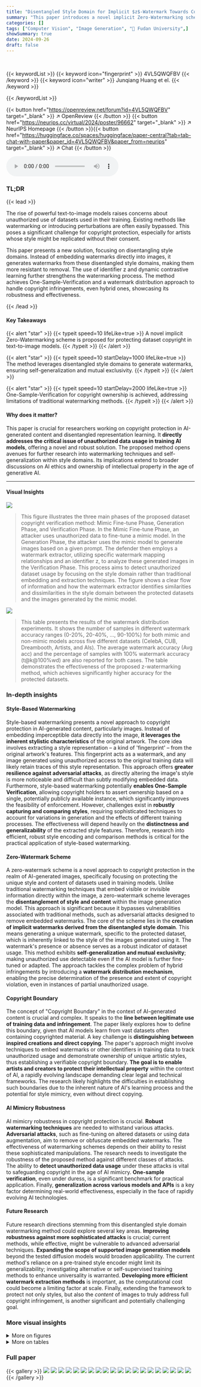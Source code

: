 ```yaml
---
title: "Disentangled Style Domain for Implicit $z$-Watermark Towards Copyright Protection"
summary: "This paper introduces a novel implicit Zero-Watermarking scheme using disentangled style domains to detect unauthorized dataset usage in text-to-image models, offering robust copyright protection via ..."
categories: []
tags: ["Computer Vision", "Image Generation", "🏢 Fudan University",]
showSummary: true
date: 2024-09-26
draft: false
---
```


<br>

{{< keywordList >}}
{{< keyword icon="fingerprint" >}} 4VL5QWQFBV {{< /keyword >}}
{{< keyword icon="writer" >}} Junqiang Huang et el. {{< /keyword >}}
 
{{< /keywordList >}}

{{< button href="https://openreview.net/forum?id=4VL5QWQFBV" target="_blank" >}}
↗ OpenReview
{{< /button >}}
{{< button href="https://neurips.cc/virtual/2024/poster/96662" target="_blank" >}}
↗ NeurIPS Homepage
{{< /button >}}{{< button href="https://huggingface.co/spaces/huggingface/paper-central?tab=tab-chat-with-paper&paper_id=4VL5QWQFBV&paper_from=neurips" target="_blank" >}}
↗ Chat
{{< /button >}}



<audio controls>
    <source src="https://ai-paper-reviewer.com/4VL5QWQFBV/podcast.wav" type="audio/wav">
    Your browser does not support the audio element.
</audio>


### TL;DR


{{< lead >}}

The rise of powerful text-to-image models raises concerns about unauthorized use of datasets used in their training.  Existing methods like watermarking or introducing perturbations are often easily bypassed.  This poses a significant challenge for copyright protection, especially for artists whose style might be replicated without their consent. 

This paper presents a new solution, focusing on disentangling style domains.  Instead of embedding watermarks directly into images, it generates watermarks from these disentangled style domains, making them more resistant to removal.  The use of identifier z and dynamic contrastive learning further strengthens the watermarking process. The method achieves One-Sample-Verification and a watermark distribution approach to handle copyright infringements, even hybrid ones, showcasing its robustness and effectiveness.

{{< /lead >}}


#### Key Takeaways

{{< alert "star" >}}
{{< typeit speed=10 lifeLike=true >}} A novel implicit Zero-Watermarking scheme is proposed for protecting dataset copyright in text-to-image models. {{< /typeit >}}
{{< /alert >}}

{{< alert "star" >}}
{{< typeit speed=10 startDelay=1000 lifeLike=true >}} The method leverages disentangled style domains to generate watermarks, ensuring self-generalization and mutual exclusivity. {{< /typeit >}}
{{< /alert >}}

{{< alert "star" >}}
{{< typeit speed=10 startDelay=2000 lifeLike=true >}} One-Sample-Verification for copyright ownership is achieved, addressing limitations of traditional watermarking methods. {{< /typeit >}}
{{< /alert >}}

#### Why does it matter?
This paper is crucial for researchers working on copyright protection in AI-generated content and disentangled representation learning.  It **directly addresses the critical issue of unauthorized data usage in training AI models**, offering a novel and robust solution. The proposed method opens avenues for further research into watermarking techniques and self-generalization within style domains.  Its implications extend to broader discussions on AI ethics and ownership of intellectual property in the age of generative AI.

------
#### Visual Insights



![](https://ai-paper-reviewer.com/4VL5QWQFBV/figures_2_1.jpg)

> This figure illustrates the three main phases of the proposed dataset copyright verification method: Mimic Fine-tune Phase, Generation Phase, and Verification Phase. In the Mimic Fine-tune Phase, an attacker uses unauthorized data to fine-tune a mimic model. In the Generation Phase, the attacker uses the mimic model to generate images based on a given prompt.  The defender then employs a watermark extractor, utilizing specific watermark mapping relationships and an identifier z, to analyze these generated images in the Verification Phase. This process aims to detect unauthorized dataset usage by focusing on the style domain rather than traditional embedding and extraction techniques.  The figure shows a clear flow of information and how the watermark extractor identifies similarities and dissimilarities in the style domain between the protected datasets and the images generated by the mimic model. 





![](https://ai-paper-reviewer.com/4VL5QWQFBV/tables_6_1.jpg)

> This table presents the results of the watermark distribution experiments. It shows the number of samples in different watermark accuracy ranges (0-20%, 20-40%, ..., 90-100%) for both mimic and non-mimic models across five different datasets (CelebA, CUB, Dreambooth, Artists, and Als). The average watermark accuracy (Avg acc) and the percentage of samples with 100% watermark accuracy (t@k@100%wd) are also reported for both cases. The table demonstrates the effectiveness of the proposed z-watermarking method, which achieves significantly higher accuracy for the protected datasets.





### In-depth insights


#### Style-Based Watermarking
Style-based watermarking presents a novel approach to copyright protection in AI-generated content, particularly images.  Instead of embedding imperceptible data directly into the image, **it leverages the inherent stylistic characteristics** of the original artwork.  The core idea involves extracting a style representation – a kind of 'fingerprint' – from the original artwork's features. This fingerprint acts as a watermark, and any image generated using unauthorized access to the original training data will likely retain traces of this style representation. This approach offers **greater resilience against adversarial attacks**, as directly altering the image's style is more noticeable and difficult than subtly modifying embedded data.  Furthermore, style-based watermarking potentially **enables One-Sample Verification**, allowing copyright holders to assert ownership based on a single, potentially publicly available instance, which significantly improves the feasibility of enforcement.  However, challenges exist in **robustly capturing and comparing styles**, requiring sophisticated techniques to account for variations in generation and the effects of different training processes.  The effectiveness will depend heavily on the **distinctness and generalizability** of the extracted style features. Therefore, research into efficient, robust style encoding and comparison methods is critical for the practical application of style-based watermarking.

#### Zero-Watermark Scheme
A zero-watermark scheme is a novel approach to copyright protection in the realm of AI-generated images, specifically focusing on protecting the unique style and content of datasets used in training models. Unlike traditional watermarking techniques that embed visible or invisible information directly within the image, a zero-watermark scheme leverages the **disentanglement of style and content** within the image generation model. This approach is significant because it bypasses vulnerabilities associated with traditional methods, such as adversarial attacks designed to remove embedded watermarks.  The core of the scheme lies in the **creation of implicit watermarks derived from the disentangled style domain**. This means generating a unique watermark, specific to the protected dataset, which is inherently linked to the style of the images generated using it. The watermark's presence or absence serves as a robust indicator of dataset usage. This method exhibits **self-generalization and mutual exclusivity**; making unauthorized use detectable even if the AI model is further fine-tuned or adapted. The approach tackles the complex problem of hybrid infringements by introducing a **watermark distribution mechanism**, enabling the precise determination of the presence and extent of copyright violation, even in instances of partial unauthorized usage.

#### Copyright Boundary
The concept of "Copyright Boundary" in the context of AI-generated content is crucial and complex.  It speaks to the **line between legitimate use of training data and infringement**.  The paper likely explores how to define this boundary, given that AI models learn from vast datasets often containing copyrighted material.  A key challenge is **distinguishing between inspired creations and direct copying**.  The paper's approach might involve techniques to embed watermarks or other identifiers in training data to track unauthorized usage and demonstrate ownership of unique artistic styles, thus establishing a verifiable copyright boundary.  **The goal is to enable artists and creators to protect their intellectual property** within the context of AI, a rapidly evolving landscape demanding clear legal and technical frameworks. The research likely highlights the difficulties in establishing such boundaries due to the inherent nature of AI's learning process and the potential for style mimicry, even without direct copying.

#### AI Mimicry Robustness
AI mimicry robustness in copyright protection is crucial.  **Robust watermarking techniques** are needed to withstand various attacks.  **Adversarial attacks**, such as fine-tuning on altered datasets or using data augmentation, aim to remove or obfuscate embedded watermarks. The effectiveness of watermarking schemes depends on their ability to resist these sophisticated manipulations. The research needs to investigate the robustness of the proposed method against different classes of attacks. The ability to **detect unauthorized data usage** under these attacks is vital to safeguarding copyright in the age of AI mimicry. **One-sample verification**, even under duress, is a significant benchmark for practical application.  Finally, **generalization across various models and APIs** is a key factor determining real-world effectiveness, especially in the face of rapidly evolving AI technologies.

#### Future Research
Future research directions stemming from this disentangled style domain watermarking method could explore several key areas.  **Improving robustness against more sophisticated attacks** is crucial; current methods, while effective, might be vulnerable to advanced adversarial techniques.  **Expanding the scope of supported image generation models** beyond the tested diffusion models would broaden applicability. The current method's reliance on a pre-trained style encoder might limit its generalizability;  investigating alternative or self-supervised training methods to enhance universality is warranted.  **Developing more efficient watermark extraction methods** is important, as the computational cost could become a limiting factor at scale.   Finally, extending the framework to protect not only styles, but also the *content* of images to truly address full copyright infringement, is another significant and potentially challenging goal.


### More visual insights

<details>
<summary>More on figures
</summary>


![](https://ai-paper-reviewer.com/4VL5QWQFBV/figures_3_1.jpg)

> This figure shows the pipeline of the proposed z-watermarking method. The pipeline consists of three phases: Disentangling Styles and Contents, Mutual Exclusivity, and Self-Generalization. In the first phase, the style domain encoder disentangles each protected unit into its style representation, serving as the center anchor of the contraction domain. In the second phase, the contraction domain is generalized by the dynamic contrastive learning between central samples and boundary samples of the specific protected unit. Finally, the domain achieves the maximum concealed offset of probability distribution through both the injection of identifier z and dynamic contrastive learning. This results in an implicit watermark due to the mutual exclusivity of contraction domains, rather than embedding invisible information into datasets.


![](https://ai-paper-reviewer.com/4VL5QWQFBV/figures_6_1.jpg)

> This figure shows the results of the proposed z-watermarking method. The left panel is a visualization of watermark distribution across 1000 generated images from 10 different protected units. Red dots represent mimic samples, while blue dots represent non-mimic samples.  A clear separation is observed between the two groups, demonstrating the effectiveness of the method in distinguishing between authorized and unauthorized usage. The right panel uses t-SNE to visualize the feature representations of mimic samples from randomly selected protected units, revealing a structured delineation of style domain boundaries, further supporting the method's ability to detect unauthorized data usage.


![](https://ai-paper-reviewer.com/4VL5QWQFBV/figures_6_2.jpg)

> This figure presents the main results of the proposed z-watermarking method. The left part shows the watermark distribution for mimic and non-mimic models generated from 10 randomly selected protected datasets.  Red indicates mimic models, and blue indicates non-mimic. The right side uses t-SNE to visualize the feature representations of mimic samples from randomly selected protected units within the 'Artists' dataset, showcasing the clear separation and structured delineation achieved by the method between style domains. This visually demonstrates the effectiveness of the method in distinguishing between authorized and unauthorized usage of datasets.


![](https://ai-paper-reviewer.com/4VL5QWQFBV/figures_8_1.jpg)

> This figure illustrates the three main phases of the proposed z-Watermarking method for dataset copyright verification: Mimic Fine-tune Phase, Generation Phase, and Verification Phase.  The Mimic Fine-tune Phase shows an attacker fine-tuning a mimic model on unauthorized data. The Generation Phase depicts the generation of images using a prompt,  with a watermark being generated from the disentangled style domain. The Verification Phase demonstrates the verification process which determines whether the generated image uses protected data based on similarity/dissimilarity analysis in the style domain using the watermark extractor and identifier z. The method avoids traditional embedding and extraction by utilizing the disentangled style domain for watermarking.


![](https://ai-paper-reviewer.com/4VL5QWQFBV/figures_9_1.jpg)

> This figure illustrates the three main phases of the proposed z-Watermarking method for dataset copyright verification.  The first phase, 'Mimic Fine-tune Phase,' shows an unauthorized attacker fine-tuning a mimic model on protected data. The second phase, 'Generation Phase,' depicts the attacker generating images using the mimic model. Finally, the 'Verification Phase' demonstrates how the defender uses a watermark extractor and identifier z to successfully verify the copyright ownership by detecting the usage of protected datasets. The method uses disentangled style domains and avoids traditional embedding/extraction techniques, improving robustness.


</details>




<details>
<summary>More on tables
</summary>


![](https://ai-paper-reviewer.com/4VL5QWQFBV/tables_7_1.jpg)
> This table compares the performance of the proposed z-Watermarking method against several existing digital watermarking techniques.  The comparison focuses on two key metrics: average watermark accuracy (Avg acc) and the percentage of samples achieving 100% watermark bit accuracy (t@k@100%wd). The results highlight the superior performance of the proposed method, particularly in maintaining high watermark accuracy even when traditional methods suffer from watermark removal or dilution during the AI model training process. This indicates that the proposed method is more resilient to attacks that could compromise traditional watermarking schemes.

![](https://ai-paper-reviewer.com/4VL5QWQFBV/tables_7_2.jpg)
> This table presents the results of the watermark distribution experiment. It shows the number of samples falling into different watermark bit accuracy ranges (0-20%, 20-40%, ..., 90-100%) for both mimic and non-mimic models across five datasets (CelebA, CUB, Dreambooth, Artists, and ALS). The table also includes the average watermark accuracy (Avg acc) and the percentage of samples achieving 100% watermark accuracy (t@k@100%wd) for each dataset and model type.

![](https://ai-paper-reviewer.com/4VL5QWQFBV/tables_8_1.jpg)
> This table presents the results of a generalization study evaluating the performance of the proposed watermarking method against various AI models and APIs.  The prompt used was consistent across all models: 'An art piece resembling the style of 'Starry Night''.  The table shows the FID and CLIP scores, true positive (TP) and true negative (TN) rates, average accuracy (Avg acc), and the percentage of samples with 100% watermark bit accuracy (t@k@100%wd) for each model.  This demonstrates the robustness and generalizability of the watermarking method across different models and APIs.

</details>




### Full paper

{{< gallery >}}
<img src="https://ai-paper-reviewer.com/4VL5QWQFBV/1.png" class="grid-w50 md:grid-w33 xl:grid-w25" />
<img src="https://ai-paper-reviewer.com/4VL5QWQFBV/2.png" class="grid-w50 md:grid-w33 xl:grid-w25" />
<img src="https://ai-paper-reviewer.com/4VL5QWQFBV/3.png" class="grid-w50 md:grid-w33 xl:grid-w25" />
<img src="https://ai-paper-reviewer.com/4VL5QWQFBV/4.png" class="grid-w50 md:grid-w33 xl:grid-w25" />
<img src="https://ai-paper-reviewer.com/4VL5QWQFBV/5.png" class="grid-w50 md:grid-w33 xl:grid-w25" />
<img src="https://ai-paper-reviewer.com/4VL5QWQFBV/6.png" class="grid-w50 md:grid-w33 xl:grid-w25" />
<img src="https://ai-paper-reviewer.com/4VL5QWQFBV/7.png" class="grid-w50 md:grid-w33 xl:grid-w25" />
<img src="https://ai-paper-reviewer.com/4VL5QWQFBV/8.png" class="grid-w50 md:grid-w33 xl:grid-w25" />
<img src="https://ai-paper-reviewer.com/4VL5QWQFBV/9.png" class="grid-w50 md:grid-w33 xl:grid-w25" />
<img src="https://ai-paper-reviewer.com/4VL5QWQFBV/10.png" class="grid-w50 md:grid-w33 xl:grid-w25" />
<img src="https://ai-paper-reviewer.com/4VL5QWQFBV/11.png" class="grid-w50 md:grid-w33 xl:grid-w25" />
<img src="https://ai-paper-reviewer.com/4VL5QWQFBV/12.png" class="grid-w50 md:grid-w33 xl:grid-w25" />
<img src="https://ai-paper-reviewer.com/4VL5QWQFBV/13.png" class="grid-w50 md:grid-w33 xl:grid-w25" />
<img src="https://ai-paper-reviewer.com/4VL5QWQFBV/14.png" class="grid-w50 md:grid-w33 xl:grid-w25" />
<img src="https://ai-paper-reviewer.com/4VL5QWQFBV/15.png" class="grid-w50 md:grid-w33 xl:grid-w25" />
<img src="https://ai-paper-reviewer.com/4VL5QWQFBV/16.png" class="grid-w50 md:grid-w33 xl:grid-w25" />
<img src="https://ai-paper-reviewer.com/4VL5QWQFBV/17.png" class="grid-w50 md:grid-w33 xl:grid-w25" />
<img src="https://ai-paper-reviewer.com/4VL5QWQFBV/18.png" class="grid-w50 md:grid-w33 xl:grid-w25" />
<img src="https://ai-paper-reviewer.com/4VL5QWQFBV/19.png" class="grid-w50 md:grid-w33 xl:grid-w25" />
<img src="https://ai-paper-reviewer.com/4VL5QWQFBV/20.png" class="grid-w50 md:grid-w33 xl:grid-w25" />
{{< /gallery >}}